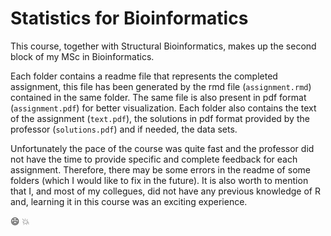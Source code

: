 # Statistics for Bioinformatics

This course, together with Structural Bioinformatics, makes up the second block of my MSc in Bioinformatics.

Each folder contains a readme file that represents the completed assignment, this file has been generated by the rmd file (<code>assignment.rmd</code>) contained in the same folder. The same file is also present in pdf format (<code>assignment.pdf</code>) for better visualization. Each folder also contains the text of the assignment (<code>text.pdf</code>), the solutions in pdf format provided by the professor (<code>solutions.pdf</code>) and if needed, the data sets. 

Unfortunately the pace of the course was quite fast and the professor did not have the time to provide specific and complete feedback for each assignment. Therefore, there may be some errors in the readme of some folders (which I would like to fix in the future). It is also worth to mention that I, and most of my collegues, did not have any previous knowledge of R and, learning it in this course was an exciting experience.

:smile:
:boom:
